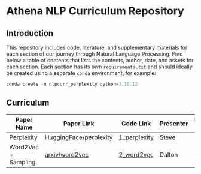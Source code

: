 # Athena NLP Curriculum Repository

## Introduction

This repository includes code, literature, and supplementary materials for each section of our journey through Natural Language Processing. Find below a table of contents that lists the contents, author, date, and assets for each section. Each section has its own `requirements.txt` and should ideally be created using a separate `conda` environment, for example:

```python
conda create -n nlpcurr_perplexity python=3.10.12
```

## Curriculum

| **Paper Name**      | **Paper Link**                                                                | **Code Link**                                                                          | **Presenter** | **Presentation Date** |
| ------------------- | ----------------------------------------------------------------------------- | -------------------------------------------------------------------------------------- | ------------- | --------------------- |
| Perplexity          | [HuggingFace/perplexity](https://huggingface.co/docs/transformers/perplexity) | [1_perplexity](1_perplexity)                                                           | Steve         | 8/29/2024             |
| Word2Vec + Sampling | [arxiv/word2vec](https://arxiv.org/pdf/1301.3781)                             | [2_word2vec](https://github.com/sigil-ml/NLP_Curriculum_Code/tree/word2vec/2_word2vec) | Dalton        | 9/5/2024              |
